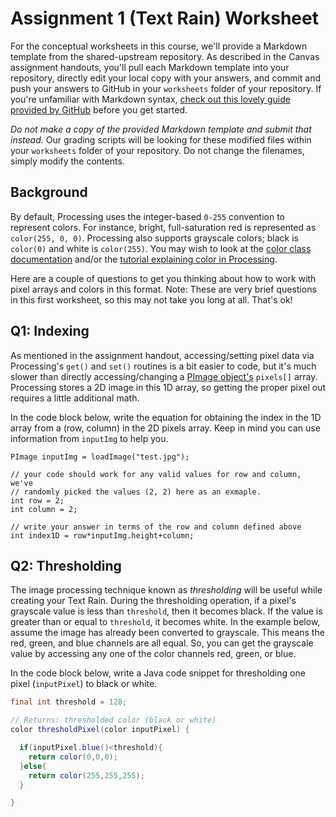 # Assignment 1 (Text Rain) Worksheet

For the conceptual worksheets in this course, we'll provide a Markdown
template from the shared-upstream repository. As described in the Canvas
assignment handouts, you'll pull each Markdown template into your repository,
directly edit your local copy with your answers, and commit and push your
answers to GitHub in your `worksheets` folder of your repository. If you're
unfamiliar with Markdown syntax, [check out this lovely guide provided by
GitHub](https://guides.github.com/features/mastering-markdown/) before you get
started.

_Do not make a copy of the provided Markdown template and submit that instead._
Our grading scripts will be looking for these modified files within your
`worksheets` folder of your repository. Do not change the filenames, simply
modify the contents.

## Background

By default, Processing uses the integer-based `0-255` convention to represent
colors. For instance, bright, full-saturation red is represented as
`color(255, 0, 0)`.  Processing also supports grayscale colors; black is
`color(0)` and white is `color(255)`. You may wish to look at the [color class
documentation](https://processing.org/reference/color_.html) and/or the
[tutorial explaining color in
Processing](https://processing.org/tutorials/color/).

Here are a couple of questions to get you thinking about how to work with
pixel arrays and colors in this format.  Note:  These are very brief questions
in this first worksheet, so this may not take you long at all.  That's ok!


## Q1: Indexing

As mentioned in the assignment handout, accessing/setting pixel data via
Processing's `get()` and `set()` routines is a bit easier to code, but it's
much slower than directly accessing/changing a [PImage
object's](https://processing.org/reference/PImage.html) `pixels[]` array.
Processing stores a 2D image in this 1D array, so getting the proper pixel out
requires a little additional math.

In the code block below, write the equation for obtaining the index in the 1D
array from a (row, column) in the 2D pixels array. Keep in mind you can use
information from `inputImg` to help you.

```
PImage inputImg = loadImage("test.jpg");

// your code should work for any valid values for row and column, we've
// randomly picked the values (2, 2) here as an exmaple.
int row = 2;
int column = 2;

// write your answer in terms of the row and column defined above
int index1D = row*inputImg.height+column;
```


## Q2: Thresholding

The image processing technique known as *thresholding* will be useful while
creating your Text Rain. During the thresholding operation, if a pixel's
grayscale value is less than `threshold`, then it becomes black. If the
value is greater than or equal to `threshold`, it becomes white. In the example below,
assume the image has already been converted to grayscale.  This means the
red, green, and blue channels are all equal.  So, you can get the grayscale
value by accessing any one of the color channels red, green, or blue.

In the code block below, write a Java code snippet for thresholding one pixel
(`inputPixel`) to black or white.

```java
final int threshold = 128;

// Returns: thresholded color (black or white)
color thresholdPixel(color inputPixel) {

  if(inputPixel.blue()<threshold){
    return color(0,0,0);
  }else{
    return color(255,255,255);
  }

}
```
